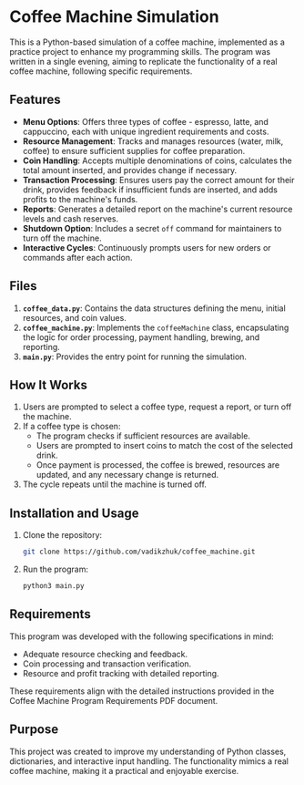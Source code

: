 # Coffee Machine Simulation

This is a Python-based simulation of a coffee machine, implemented as a practice project to enhance my programming skills. The program was written in a single evening, aiming to replicate the functionality of a real coffee machine, following specific requirements.

## Features

- **Menu Options**: Offers three types of coffee - espresso, latte, and cappuccino, each with unique ingredient requirements and costs.
- **Resource Management**: Tracks and manages resources (water, milk, coffee) to ensure sufficient supplies for coffee preparation.
- **Coin Handling**: Accepts multiple denominations of coins, calculates the total amount inserted, and provides change if necessary.
- **Transaction Processing**: Ensures users pay the correct amount for their drink, provides feedback if insufficient funds are inserted, and adds profits to the machine's funds.
- **Reports**: Generates a detailed report on the machine's current resource levels and cash reserves.
- **Shutdown Option**: Includes a secret `off` command for maintainers to turn off the machine.
- **Interactive Cycles**: Continuously prompts users for new orders or commands after each action.

## Files

1. **`coffee_data.py`**: Contains the data structures defining the menu, initial resources, and coin values.
2. **`coffee_machine.py`**: Implements the `coffeeMachine` class, encapsulating the logic for order processing, payment handling, brewing, and reporting.
3. **`main.py`**: Provides the entry point for running the simulation.

## How It Works

1. Users are prompted to select a coffee type, request a report, or turn off the machine.
2. If a coffee type is chosen:
   - The program checks if sufficient resources are available.
   - Users are prompted to insert coins to match the cost of the selected drink.
   - Once payment is processed, the coffee is brewed, resources are updated, and any necessary change is returned.
3. The cycle repeats until the machine is turned off.

## Installation and Usage

1. Clone the repository:
   ```bash
   git clone https://github.com/vadikzhuk/coffee_machine.git
1. Run the program:
   ```bash
   python3 main.py

## Requirements
This program was developed with the following specifications in mind:
- Adequate resource checking and feedback.
- Coin processing and transaction verification.
- Resource and profit tracking with detailed reporting.

These requirements align with the detailed instructions provided in the Coffee Machine Program Requirements PDF document.

## Purpose
This project was created to improve my understanding of Python classes, dictionaries, and interactive input handling. The functionality mimics a real coffee machine, making it a practical and enjoyable exercise.
